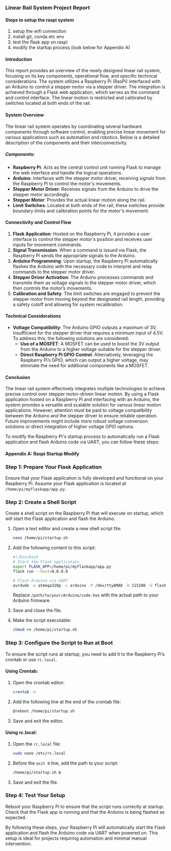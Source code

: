 ### Linear Rail System Project Report

#### Steps to setup the raspi system
1. setup the wifi connection
2. install git, conda etc env
3. test the flask app on raspi
4. modify the startup process (look below for Appendix A)

#### Introduction
This report provides an overview of the newly designed linear rail system, focusing on its key components, operational flow, and specific technical considerations. The system utilizes a Raspberry Pi (RasPi) interfaced with an Arduino to control a stepper motor via a stepper driver. The integration is achieved through a Flask web application, which serves as the command and control interface. The linear motion is restricted and calibrated by switches located at both ends of the rail.

#### System Overview
The linear rail system operates by coordinating several hardware components through software control, enabling precise linear movement for various applications such as automation and robotics. Below is a detailed description of the components and their interconnectivity.

##### Components:
- **Raspberry Pi**: Acts as the central control unit running Flask to manage the web interface and handle the logical operations.
- **Arduino**: Interfaces with the stepper motor driver, receiving signals from the Raspberry Pi to control the motor's movements.
- **Stepper Motor Driver**: Receives signals from the Arduino to drive the stepper motor accordingly.
- **Stepper Motor**: Provides the actual linear motion along the rail.
- **Limit Switches**: Located at both ends of the rail, these switches provide boundary limits and calibration points for the motor's movement.

#### Connectivity and Control Flow
1. **Flask Application**: Hosted on the Raspberry Pi, it provides a user interface to control the stepper motor's position and receives user inputs for movement commands.
2. **Signal Transmission**: When a command is issued via Flask, the Raspberry Pi sends the appropriate signals to the Arduino.
3. **Arduino Programming**: Upon startup, the Raspberry Pi automatically flashes the Arduino with the necessary code to interpret and relay commands to the stepper motor driver.
4. **Stepper Driver Activation**: The Arduino processes commands and transmits them as voltage signals to the stepper motor driver, which then controls the motor’s movements.
5. **Calibration and Safety**: The limit switches are engaged to prevent the stepper motor from moving beyond the designated rail length, providing a safety cutoff and allowing for system recalibration.

#### Technical Considerations
- **Voltage Compatibility**: The Arduino GPIO outputs a maximum of 3V, insufficient for the stepper driver that requires a minimum input of 4.5V. To address this, the following solutions are considered:
  - **Use of a MOSFET**: A MOSFET can be used to boost the 3V output from the Arduino to a higher voltage suitable for the stepper driver.
  - **Direct Raspberry Pi GPIO Control**: Alternatively, leveraging the Raspberry Pi’s GPIO, which can output a higher voltage, may eliminate the need for additional components like a MOSFET.

#### Conclusion
The linear rail system effectively integrates multiple technologies to achieve precise control over stepper motor-driven linear motion. By using a Flask application hosted on a Raspberry Pi and interfacing with an Arduino, the system provides a versatile and scalable solution for various linear motion applications. However, attention must be paid to voltage compatibility between the Arduino and the stepper driver to ensure reliable operation. Future improvements might include more robust voltage conversion solutions or direct integration of higher voltage GPIO options.

To modify the Raspberry Pi's startup process to automatically run a Flask application and flash Arduino code via UART, you can follow these steps:

#### Appendix A: Raspi Startup Modify
### Step 1: Prepare Your Flask Application
Ensure that your Flask application is fully developed and functional on your Raspberry Pi. Assume your Flask application is located at `/home/pi/myflaskapp/app.py`.

### Step 2: Create a Shell Script
Create a shell script on the Raspberry Pi that will execute on startup, which will start the Flask application and flash the Arduino.

1. Open a text editor and create a new shell script file:
   ```bash
   nano /home/pi/startup.sh
   ```
2. Add the following content to this script:
   ```bash
   #!/bin/bash
   # Start the Flask application
   export FLASK_APP=/home/pi/myflaskapp/app.py
   flask run --host=0.0.0.0

   # Flash Arduino via UART
   avrdude -p atmega328p -c arduino -P /dev/ttyAMA0 -b 115200 -U flash:w:/path/to/your/Arduino/code.hex
   ```
   Replace `/path/to/your/Arduino/code.hex` with the actual path to your Arduino firmware.

3. Save and close the file.
4. Make the script executable:
   ```bash
   chmod +x /home/pi/startup.sh
   ```

### Step 3: Configure the Script to Run at Boot
To ensure the script runs at startup, you need to add it to the Raspberry Pi’s crontab or use `rc.local`.

#### Using Crontab:
1. Open the crontab editor:
   ```bash
   crontab -e
   ```
2. Add the following line at the end of the crontab file:
   ```bash
   @reboot /home/pi/startup.sh
   ```
3. Save and exit the editor.

#### Using rc.local:
1. Open the `rc.local` file:
   ```bash
   sudo nano /etc/rc.local
   ```
2. Before the `exit 0` line, add the path to your script:
   ```bash
   /home/pi/startup.sh &
   ```
3. Save and exit the file.

### Step 4: Test Your Setup
Reboot your Raspberry Pi to ensure that the script runs correctly at startup. Check that the Flask app is running and that the Arduino is being flashed as expected.

By following these steps, your Raspberry Pi will automatically start the Flask application and flash the Arduino code via UART when powered on. This setup is ideal for projects requiring automation and minimal manual intervention.
